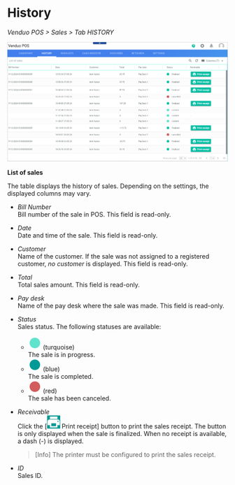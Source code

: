 # History

*Venduo POS > Sales > Tab HISTORY*

![History](../../Assets/Screenshots/POS/Sales/History/History.png "[History]")
<!---Error-->

**List of sales**

The table displays the history of sales. Depending on the settings, the displayed columns may vary.

- *Bill Number*   
    Bill number of the sale in POS. This field is read-only.

- *Date*   
    Date and time of the sale. This field is read-only.

- *Customer*   
    Name of the customer. If the sale was not assigned to a registered customer, *no customer* is displayed. This field is read-only.

- *Total*  
    Total sales amount. This field is read-only.

- *Pay desk*   
    Name of the pay desk where the sale was made. This field is read-only.
  
- *Status*   
    Sales status. The following statuses are available:
    - ![turquoise](../../Assets/Icons/Status03.png "[turquoise]") (turquoise)   
        The sale is in progress.
    - ![blue](../../Assets/Icons/Status01.png "[blue]") (blue)   
        The sale is completed.
    - ![red](../../Assets/Icons/Status02.png "[red]") (red)   
        The sale has been canceled.

- *Receivable*   
    Click the [![Printer](../../Assets/Icons/Printer.png "[Printer]") Print receipt] button to print the sales receipt. The button is only displayed when the sale is finalized. When no receipt is available, a dash (*-*) is displayed.

    > [Info] The printer must be configured to print the sales receipt.

- *ID*   
    Sales ID.
